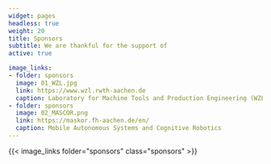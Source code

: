 ```yaml
---
widget: pages
headless: true
weight: 20
title: Sponsors 
subtitle: We are thankful for the support of
active: true

image_links:
- folder: sponsors
  image: 01_WZL.jpg
  link: https://www.wzl.rwth-aachen.de
  caption: Laboratory for Machine Tools and Production Engineering (WZL) of RWTH Aachen University
- folder: sponsors
  image: 02_MASCOR.png
  link: https://maskor.fh-aachen.de/en/
  caption: Mobile Autonomous Systems and Cognitive Robotics
---
```


{{< image_links folder="sponsors" class="sponsors" >}}
